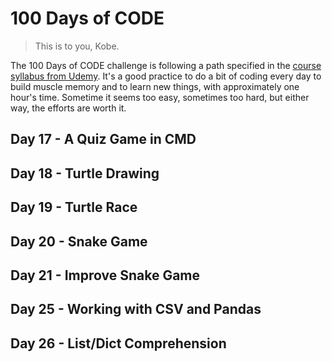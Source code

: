 # 100 Days of CODE

> This is to you, Kobe.

The 100 Days of CODE challenge is following a path specified in the [course syllabus from Udemy](Syllabus+for+100+Days+of+Python.pdf). It's a good practice to do a bit of coding every day to build muscle memory and to learn new things, with approximately one hour's time. Sometime it seems too easy, sometimes too hard, but either way, the efforts are worth it.

## Day 17 - A Quiz Game in CMD

## Day 18 - Turtle Drawing

## Day 19 - Turtle Race

## Day 20 - Snake Game

## Day 21 - Improve Snake Game

## Day 25 - Working with CSV and Pandas

## Day 26 - List/Dict Comprehension
